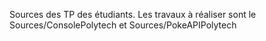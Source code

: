 Sources des TP des étudiants.
Les travaux à réaliser sont le Sources/ConsolePolytech et Sources/PokeAPIPolytech
